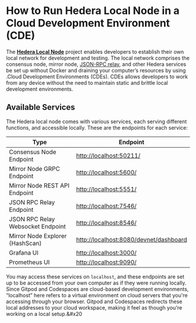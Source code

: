 # How to Run Hedera Local Node in a Cloud Development Environment (CDE)

The [**Hedera Local Node**](https://github.com/hashgraph/hedera-local-node) project enables developers to establish their own local network for development and testing. The local network comprises the consensus node, mirror node, [JSON-RPC relay](https://github.com/hashgraph/hedera-json-rpc-relay#readme), and other Hedera services be set up without Docker and draining your computer’s resources by using .Cloud Development Environments (CDEs). CDEs allows developers to work from any device without the need to maintain static and brittle local development environments.

## **Available Services**

The Hedera local node comes with various services, each serving different functions, and accessible locally. These are the endpoints for each service:

| Type                                               | Endpoint                                                                                                         |
| -------------------------------------------------- | ---------------------------------------------------------------------------------------------------------------- |
| Consensus Node Endpoint                            | [http://localhost:50211/](http://localhost:50211/)                               |
| Mirror Node GRPC Endpoint                          | [http://localhost:5600/](http://localhost:5600/)                                 |
| Mirror Node REST API Endpoint                      | [http://localhost:5551/](http://localhost:5551/)                                 |
| JSON RPC Relay Endpoint                            | [http://localhost:7546/](http://localhost:7546/)                                 |
| JSON RPC Relay Websocket Endpoint                  | [http://localhost:8546/](http://localhost:8546/)                                 |
| Mirror Node Explorer (HashScan) | [http://localhost:8080/devnet/dashboard](http://localhost:8080/devnet/dashboard) |
| Grafana UI                                         | [http://localhost:3000/](http://localhost:3000/)                                 |
| Prometheus UI                                      | [http://localhost:9090/](http://localhost:9090/)                                 |

You may access these services on `localhost`, and these endpoints are set up to be accessed from your own computer as if they were running locally. Since Gitpod and Codespaces are cloud-based development environments, “localhost” here refers to a virtual environment on cloud servers that you're accessing through your browser. Gitpod and Codespaces redirects these local addresses to your cloud workspace, making it feel as though you're working on a local setup.&#x20
